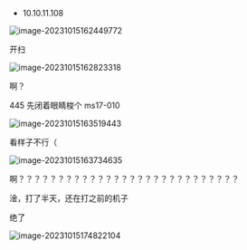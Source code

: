 * 10.10.11.108



![image-20231015162449772](D:\htb日记\images\Return\image-20231015162449772.png)

开扫

![image-20231015162823318](D:\htb日记\images\Return\image-20231015162823318.png)

啊？

445 先闭着眼睛梭个 ms17-010

![image-20231015163519443](D:\htb日记\images\Return\image-20231015163519443.png)

看样子不行（

![image-20231015163734635](D:\htb日记\images\Return\image-20231015163734635.png)

啊？？？？？？？？？？？？？？？？？？？？？？？？？？？？

淦，打了半天，还在打之前的机子

绝了

![image-20231015174822104](D:\htb日记\images\Return\image-20231015174822104.png)